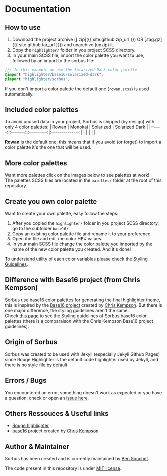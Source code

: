 # Documentation

## How to use

1. Download the project archive ([.zip]({{ site.github.zip_url }}) OR [.tag.gz]({{ site.github.tar_url }})) and unarchive (unzip) it.
2. Copy the `highlighter/` folder in you project SCSS directory.
3. In your main SCSS file, import the color palette you want tu use, followed by an import to the sorbus file:
```scss
/// In this example we use the Solarized Dark color palette
@import "highlighter/base16/solarized-dark";
@import "highlighter/sorbus";
```
If you don't import a color palette the default one (`rowan.scss`) is used automatically.

## Included color palettes

To avoid unused data in your project, Sorbus is shipped (by design) with only 4 color palettes:
| Rowan | Monokai | Solarized | Solarized Dark |
|:-----:|:-------:|:---------:|:--------------:|
|       |         |           |                |

**Rowan** is the default one, this means that if you avoid (or forget) to import a color palette it's the one that will be used.

## More color palettes

Want more palettes click on the images below to see palettes at work!  
The palettes SCSS files are located in the `palettes/` folder at the root of this repository.

## Create you own color palette

Want to create your own palette, easy follow the steps:

1. After you copied the `highlighter/` folder in you project SCSS directory, go to the subfolder `base16/`.
2. Copy an existing color palette file and rename it to your preference.
3. Open the file and edit the color HEX values.
4. In your main SCSS file change the color palette you imported by the name of the new color palette you created. And it's done!

To understand utility of each color variables please check the [Styling Guidelines]().

## Difference with Base16 project (from Chris Kempson)

Sorbus use base16 color palettes for generating the final highlighter theme, this is inspired by the [Base16 project](https://github.com/chriskempson/base16) created by [Chris Kempson](https://github.com/chriskempson).
But there is one major difference, the styling guidelines aren't the same.  
Check [this page]() to see the Styling guidelines of Sorbus base16 color palettes (there is a comparaison with the Chris Kempson Base16 project guidelines).

## Origin of Sorbus

Sorbus was created to be used with Jekyll (especially Jekyll Github Pages) since Rouge Highlighter is the default code highlighter used by Jekyll, and there is no style file by default.

## Errors / Bugs

You encountered an error, something doesn't work as expected or you have a question, check or open an [issue here](https://github.com/BenSouchet/sorbus/issues).

## Others Ressouces & Useful links

- [Rouge highlighter](https://github.com/rouge-ruby/rouge)
- [base16](https://github.com/chriskempson/base16) project created by [Chris Kempson](https://github.com/chriskempson)

## Author & Maintainer

Sorbus has been created and is currently maintained by [Ben Souchet](https://github.com/BenSouchet).

The code present in this repository is under [MIT license](https://github.com/BenSouchet/sorbus/blob/main/LICENSE).
